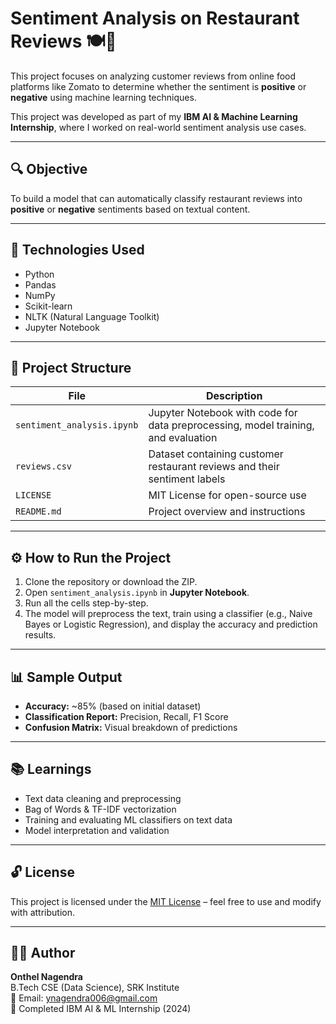 # Sentiment Analysis on Restaurant Reviews 🍽️🧠

This project focuses on analyzing customer reviews from online food platforms like Zomato to determine whether the sentiment is **positive** or **negative** using machine learning techniques.

This project was developed as part of my **IBM AI & Machine Learning Internship**, where I worked on real-world sentiment analysis use cases.

---

## 🔍 Objective

To build a model that can automatically classify restaurant reviews into **positive** or **negative** sentiments based on textual content.

---

## 🧰 Technologies Used

- Python
- Pandas
- NumPy
- Scikit-learn
- NLTK (Natural Language Toolkit)
- Jupyter Notebook

---

## 📁 Project Structure

| File | Description |
|------|-------------|
| `sentiment_analysis.ipynb` | Jupyter Notebook with code for data preprocessing, model training, and evaluation |
| `reviews.csv`              | Dataset containing customer restaurant reviews and their sentiment labels |
| `LICENSE`                  | MIT License for open-source use |
| `README.md`                | Project overview and instructions |

---

## ⚙️ How to Run the Project

1. Clone the repository or download the ZIP.
2. Open `sentiment_analysis.ipynb` in **Jupyter Notebook**.
3. Run all the cells step-by-step.
4. The model will preprocess the text, train using a classifier (e.g., Naive Bayes or Logistic Regression), and display the accuracy and prediction results.

---

## 📊 Sample Output

- **Accuracy:** ~85% (based on initial dataset)
- **Classification Report:** Precision, Recall, F1 Score
- **Confusion Matrix:** Visual breakdown of predictions

---

## 📚 Learnings

- Text data cleaning and preprocessing
- Bag of Words & TF-IDF vectorization
- Training and evaluating ML classifiers on text data
- Model interpretation and validation

---

## 🔓 License

This project is licensed under the [MIT License](LICENSE) – feel free to use and modify with attribution.

---

## 🙋‍♂️ Author

**Onthel Nagendra**  
B.Tech CSE (Data Science), SRK Institute  
📧 Email: ynagendra006@gmail.com  
💼 Completed IBM AI & ML Internship (2024)  
